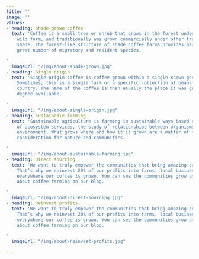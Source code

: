```yaml
---
title: ''
image: ''
values:
- heading: Shade-grown coffee
  text: 'Coffee is a small tree or shrub that grows in the forest understory in its
    wild form, and traditionally was grown commercially under other trees that provided
    shade. The forest-like structure of shade coffee farms provides habitat for a
    great number of migratory and resident species.

'
  imageUrl: "/img/about-shade-grown.jpg"
- heading: Single origin
  text: 'Single-origin coffee is coffee grown within a single known geographic origin.
    Sometimes, this is a single farm or a specific collection of beans from a single
    country. The name of the coffee is then usually the place it was grown to whatever
    degree available.

'
  imageUrl: "/img/about-single-origin.jpg"
- heading: Sustainable farming
  text: 'Sustainable agriculture is farming in sustainable ways based on an understanding
    of ecosystem services, the study of relationships between organisms and their
    environment. What grows where and how it is grown are a matter of choice and careful
    consideration for nature and communities.

'
  imageUrl: "/img/about-sustainable-farming.jpg"
- heading: Direct sourcing
  text: 'We want to truly empower the communities that bring amazing coffee to you.
    That’s why we reinvest 20% of our profits into farms, local businesses and schools
    everywhere our coffee is grown. You can see the communities grow and learn more
    about coffee farming on our blog.

'
  imageUrl: "/img/about-direct-sourcing.jpg"
- heading: Reinvest profits
  text: 'We want to truly empower the communities that bring amazing coffee to you.
    That’s why we reinvest 20% of our profits into farms, local businesses and schools
    everywhere our coffee is grown. You can see the communities grow and learn more
    about coffee farming on our blog.

'
  imageUrl: "/img/about-reinvest-profits.jpg"

---
```

